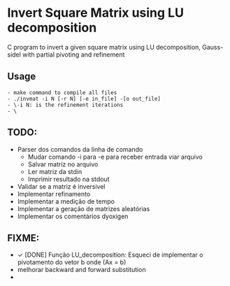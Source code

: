 # Invert Square Matrix using LU decomposition
C program to invert a given square matrix using LU decomposition, Gauss-sidel with partial pivoting and refinement 

 ## Usage
    - make command to compile all files
    - ./invmat -i N [-r N] [-e in_file] -[o out_file]
    - \-i N: is the refinement iterations
    - \

 ## TODO: 
 - Parser dos comandos da linha de comando
    - Mudar comando -i para -e para receber entrada viar arquivo
    - Salvar matriz no arquivo
    - Ler matriz da stdin
    - Imprimir resultado na stdout
 - Validar se a matriz é inversivel 
 - Implementar refinamento
 - Implementar a medição de tempo
 - Implementar a geração de matrizes aleatórias
 - Implementar os comentários dyoxigen
  ## FIXME:
 - ✓ [DONE] Função LU_decomposition: Esqueci de implementar o pivotamento do vetor b onde (Ax = b)
 - melhorar backward and forward substitution
 - 
 





